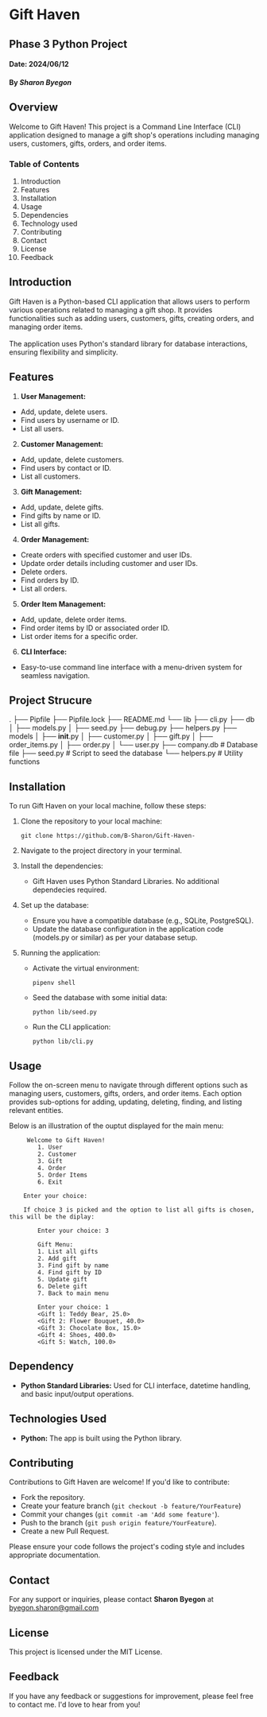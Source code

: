 # Gift Haven

## Phase 3 Python Project

#### Date: 2024/06/12

#### By *Sharon Byegon*

## Overview
Welcome to Gift Haven! This project is a Command Line Interface (CLI) application designed to manage a gift shop's operations including managing users, customers, gifts, orders, and order items. 

### Table of Contents
1. Introduction
2. Features
3. Installation
4. Usage
5. Dependencies
6. Technology used
7. Contributing
8. Contact
9. License
10. Feedback

## Introduction
Gift Haven is a Python-based CLI application that allows users to perform various operations related to managing a gift shop. It provides functionalities such as adding users, customers, gifts, creating orders, and managing order items.
<br> 
<br>
The application uses Python's standard library for database interactions, ensuring flexibility and simplicity.

## Features
1. **User Management:** 
- Add, update, delete users.
- Find users by username or ID.
- List all users.

2. **Customer Management:** 
- Add, update, delete customers.
- Find users by contact or ID.
- List all customers.

3.  **Gift Management:** 
- Add, update, delete gifts.
- Find gifts by name or ID.
- List all gifts.

4.  **Order Management:** 
- Create orders with specified customer and user IDs.
- Update order details including customer and user IDs.
- Delete orders.
- Find orders by ID.
- List all orders.

5.  **Order Item Management:** 
- Add, update, delete order items.
- Find order items by ID or associated order ID.
- List order items for a specific order.

6.  **CLI Interface:** 
- Easy-to-use command line interface with a menu-driven system for seamless navigation.

## Project Strucure
.
├── Pipfile
├── Pipfile.lock
├── README.md
└── lib
    ├── cli.py
    ├── db
    │   ├── models.py
    │   ├── seed.py
    ├── debug.py
    ├── helpers.py
    ├── models
    │   ├── __init__.py
    │   ├── customer.py
    │   ├── gift.py
    │   ├── order_items.py
    │   ├── order.py
    │   └── user.py
    ├── company.db  # Database file
    ├── seed.py     # Script to seed the database
    └── helpers.py  # Utility functions

## Installation
To run Gift Haven on your local machine, follow these steps:

1. Clone the repository to your local machine:
    ```
    git clone https://github.com/B-Sharon/Gift-Haven-
    ```

2. Navigate to the project directory in your terminal.

3. Install the dependencies:
    - Gift Haven uses Python Standard Libraries. No additional dependecies required.

4. Set up the database:
    - Ensure you have a compatible database (e.g., SQLite, PostgreSQL).
    - Update the database configuration in the application code (models.py or similar) as per your database setup.

5. Running the application:
    - Activate the virtual environment:
        ```
        pipenv shell
        ```
    - Seed the database with some initial data:
        ```
        python lib/seed.py
        ```
    - Run the CLI application:
        ```
        python lib/cli.py
        ```

## Usage
Follow the on-screen menu to navigate through different options such as managing users, customers, gifts, orders, and order items. Each option provides sub-options for adding, updating, deleting, finding, and listing relevant entities.

Below is an illustration of the ouptut displayed for the main menu:

    
         Welcome to Gift Haven!
            1. User
            2. Customer
            3. Gift
            4. Order
            5. Order Items
            6. Exit
        
        Enter your choice: 
    
        If choice 3 is picked and the option to list all gifts is chosen, this will be the diplay:

            Enter your choice: 3

            Gift Menu:
            1. List all gifts
            2. Add gift
            3. Find gift by name
            4. Find gift by ID
            5. Update gift
            6. Delete gift
            7. Back to main menu
            
            Enter your choice: 1
            <Gift 1: Teddy Bear, 25.0>
            <Gift 2: Flower Bouquet, 40.0>
            <Gift 3: Chocolate Box, 15.0>
            <Gift 4: Shoes, 400.0>
            <Gift 5: Watch, 100.0>
    

## Dependency
- **Python Standard Libraries:** Used for CLI interface, datetime handling, and basic input/output operations.


## Technologies Used
- **Python:** The app is built using the Python library.

## Contributing
Contributions to Gift Haven are welcome! If you'd like to contribute:

- Fork the repository.
- Create your feature branch (`git checkout -b feature/YourFeature`)
- Commit your changes (`git commit -am 'Add some feature'`).
- Push to the branch (`git push origin feature/YourFeature`).
- Create a new Pull Request.

Please ensure your code follows the project's coding style and includes appropriate documentation.


## Contact
For any support or inquiries, please contact **Sharon Byegon** at byegon.sharon@gmail.com


## License
This project is licensed under the MIT License.

## Feedback
If you have any feedback or suggestions for improvement, please feel free to contact me. I'd love to hear from you!
